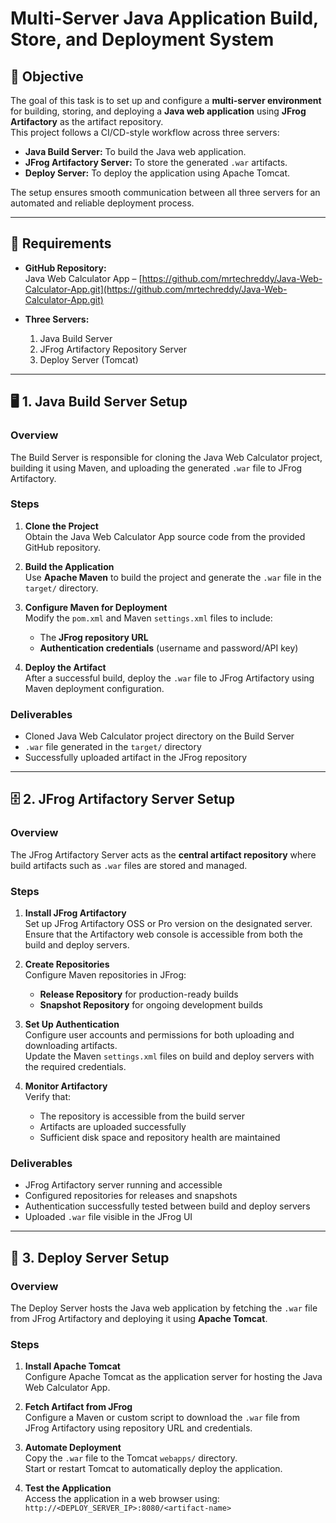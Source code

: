 # Multi-Server Java Application Build, Store, and Deployment System

## 🎯 Objective
The goal of this task is to set up and configure a **multi-server environment** for building, storing, and deploying a **Java web application** using **JFrog Artifactory** as the artifact repository.  
This project follows a CI/CD-style workflow across three servers:

- **Java Build Server:** To build the Java web application.
- **JFrog Artifactory Server:** To store the generated `.war` artifacts.
- **Deploy Server:** To deploy the application using Apache Tomcat.

The setup ensures smooth communication between all three servers for an automated and reliable deployment process.

---

## 🧩 Requirements

- **GitHub Repository:**  
  Java Web Calculator App – [https://github.com/mrtechreddy/Java-Web-Calculator-App.git](https://github.com/mrtechreddy/Java-Web-Calculator-App.git)

- **Three Servers:**
  1. Java Build Server  
  2. JFrog Artifactory Repository Server  
  3. Deploy Server (Tomcat)

---

## 🖥️ 1. Java Build Server Setup

### Overview
The Build Server is responsible for cloning the Java Web Calculator project, building it using Maven, and uploading the generated `.war` file to JFrog Artifactory.

### Steps

1. **Clone the Project**  
   Obtain the Java Web Calculator App source code from the provided GitHub repository.

2. **Build the Application**  
   Use **Apache Maven** to build the project and generate the `.war` file in the `target/` directory.

3. **Configure Maven for Deployment**  
   Modify the `pom.xml` and Maven `settings.xml` files to include:
   - The **JFrog repository URL**
   - **Authentication credentials** (username and password/API key)

4. **Deploy the Artifact**  
   After a successful build, deploy the `.war` file to JFrog Artifactory using Maven deployment configuration.

### Deliverables
- Cloned Java Web Calculator project directory on the Build Server  
- `.war` file generated in the `target/` directory  
- Successfully uploaded artifact in the JFrog repository  

---

## 🗄️ 2. JFrog Artifactory Server Setup

### Overview
The JFrog Artifactory Server acts as the **central artifact repository** where build artifacts such as `.war` files are stored and managed.

### Steps

1. **Install JFrog Artifactory**  
   Set up JFrog Artifactory OSS or Pro version on the designated server. Ensure that the Artifactory web console is accessible from both the build and deploy servers.

2. **Create Repositories**  
   Configure Maven repositories in JFrog:
   - **Release Repository** for production-ready builds  
   - **Snapshot Repository** for ongoing development builds  

3. **Set Up Authentication**  
   Configure user accounts and permissions for both uploading and downloading artifacts.  
   Update the Maven `settings.xml` files on build and deploy servers with the required credentials.

4. **Monitor Artifactory**  
   Verify that:
   - The repository is accessible from the build server  
   - Artifacts are uploaded successfully  
   - Sufficient disk space and repository health are maintained  

### Deliverables
- JFrog Artifactory server running and accessible  
- Configured repositories for releases and snapshots  
- Authentication successfully tested between build and deploy servers  
- Uploaded `.war` file visible in the JFrog UI  

---

## 🚀 3. Deploy Server Setup

### Overview
The Deploy Server hosts the Java web application by fetching the `.war` file from JFrog Artifactory and deploying it using **Apache Tomcat**.

### Steps

1. **Install Apache Tomcat**  
   Configure Apache Tomcat as the application server for hosting the Java Web Calculator App.

2. **Fetch Artifact from JFrog**  
   Configure a Maven or custom script to download the `.war` file from JFrog Artifactory using repository URL and credentials.

3. **Automate Deployment**  
   Copy the `.war` file to the Tomcat `webapps/` directory.  
   Start or restart Tomcat to automatically deploy the application.

4. **Test the Application**  
   Access the application in a web browser using:  
   `http://<DEPLOY_SERVER_IP>:8080/<artifact-name>`